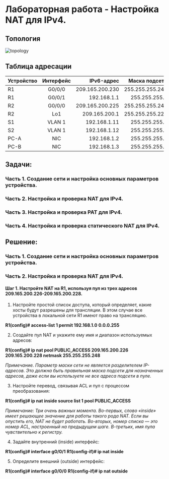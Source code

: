 
# Лабораторная работа - Настройка NAT для IPv4.
## Топология

![topology]()

## Таблица адресации 

| Устройство  | Интерфейс  | IPv6-адрес | Маска подсети |
| :------ |:------------:| --------:| ---------------:|
| R1      | G0/0/0  | 209.165.200.230 | 255.255.255.248 |
| R1      | G0/0/1  | 192.168.1.1     | 255.255.255.0   |
| R2      | G0/0/0  | 209.165.200.225 | 255.255.255.248 |
| R2      | Lo1     | 209.165.200.1   | 255.255.255.224 |
| S1      | VLAN 1  | 192.168.1.11    | 255.255.255.0   |
| S2      | VLAN 1  | 192.168.1.12    | 255.255.255.0   |
| PC-A    | NIC     | 192.168.1.2     | 255.255.255.0   |
| PC-B    | NIC     | 192.168.1.3     | 255.255.255.0   |

## Задачи:

### Часть 1. Создание сети и настройка основных параметров устройства.

### Часть 2. Настройка и проверка NAT для IPv4.

### Часть 3. Настройка и проверка PAT для IPv4.

### Часть 4. Настройка и проверка статического NAT для IPv4.

## Решение:

### Часть 1. Создание сети и настройка основных параметров устройства.

### Часть 2. Настройка и проверка NAT для IPv4.

#### Шаг 1. Настройте NAT на R1, используя пул из трех адресов 209.165.200.226-209.165.200.228. 

1.	Настройте простой список доступа, который определяет, какие хосты будут разрешены для трансляции. В этом случае все устройства в локальной сети R1 имеют право на трансляцию.

**R1(config)# access-list 1 permit 192.168.1.0 0.0.0.255**

2.	Создайте пул NAT и укажите ему имя и диапазон используемых адресов:
   
**R1(config)# ip nat pool PUBLIC_ACCESS 209.165.200.226 209.165.200.228 netmask 255.255.255.248**
 
*Примечание. Параметр маски сети не является разделителем IP-адресов. Это должна быть правильная маска подсети для назначенных адресов, даже если вы используете не все адреса подсети в пуле.*

3.	Настройте перевод, связывая ACL и пул с процессом преобразования:

**R1(config)# ip nat inside source list 1 pool PUBLIC_ACCESS**

*Примечание: Три очень важных момента. Во-первых, слово «inside» имеет решающее значение для работы такого рода NAT. Если вы опустить его, NAT не будет работать. Во-вторых, номер списка — это номер ACL, настроенный на предыдущем шаге. В-третьих, имя пула чувствительно к регистру.*

4.	Задайте внутренний (inside) интерфейс:
 
**R1(config)# interface g0/0/1**
**R1(config-if)# ip nat inside**

5.	Определите внешний (outside) интерфейс:

**R1(config)# interface g0/0/0**
**R1(config-if)# ip nat outside**





















